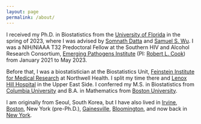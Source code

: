 ```yaml
---
layout: page
permalink: /about/
---
```


I received my Ph.D. in Biostatistics from the [University of Florida](https://www.ufl.edu/) in the spring of 2023, where I was advised by [Somnath Datta](https://biostat.ufl.edu/profile/datta-somnath/) and [Samuel S. Wu](https://biostat.ufl.edu/profile/wu-samuel/). I was a NIH/NIAAA T32 Predoctoral Fellow at the Southern HIV and Alcohol Research Consortium, [Emerging Pathogens Institute](https://epi.ufl.edu/) (PI: [Robert L. Cook](https://epidemiology.phhp.ufl.edu/profile/cook-robert/)) from January 2021 to May 2023. 

Before that, I was a biostatistician at the Biostatistics Unit, [Feinstein Institute for Medical Research](https://feinstein.northwell.edu/) at Northwell Health. I split my time there and [Lenox Hill Hospital](https://lenoxhill.northwell.edu/) in the Upper East Side.
I conferred my M.S. in Biostatistics from [Columbia University](https://www.publichealth.columbia.edu/) and B.A. in Mathematics from [Boston University](https://www.bu.edu/). 

I am originally from Seoul, South Korea, but I have also lived in [Irvine](https://www.google.com/maps/place/Irvine,+CA/@33.6864124,-117.9381987,11z/data=!3m1!4b1!4m6!3m5!1s0x80dcdd0e689140e3:0xa77ab575604a9a39!8m2!3d33.6845673!4d-117.8265049!16zL20vMGQ3azF6?entry=ttu), [Boston](https://www.google.com/maps/place/Boston,+MA/@42.3138779,-71.2999263,10z/data=!3m1!4b1!4m6!3m5!1s0x89e3652d0d3d311b:0x787cbf240162e8a0!8m2!3d42.3600825!4d-71.0588801!16zL20vMDFjeF8?entry=ttu), New York (pre-Ph.D.), [Gainesville](https://www.google.com/maps?sca_esv=13b8ee85e24d7ba9&rlz=1C5CHFA_enUS1064US1064&output=search&q=gainesville+fl&source=lnms&entry=mc&ved=1t:200715&ictx=111), [Bloomington](https://www.google.com/maps?sca_esv=13b8ee85e24d7ba9&rlz=1C5CHFA_enUS1064US1064&output=search&q=bloomington+indiana&source=lnms&entry=mc&ved=1t:200715&ictx=111), and now back in [New York](https://www.google.com/maps?sca_esv=13b8ee85e24d7ba9&rlz=1C5CHFA_enUS1064US1064&q=new+york&biw=1920&bih=917&dpr=2&um=1&ie=UTF-8&ved=1t:200715&ictx=111).  


